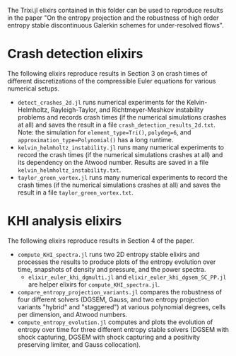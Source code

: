 The Trixi.jl elixirs contained in this folder can be used to reproduce
results in the paper "On the entropy projection and the robustness of high 
order entropy stable discontinuous Galerkin schemes for under-resolved flows".

# Crash detection elixirs

The following elixirs reproduce results in Section 3 on crash times of 
different discretizations of the compressible Euler equations for various 
numerical setups.

- `detect_crashes_2d.jl` runs numerical experiments for the 
  Kelvin-Helmholtz, Rayleigh-Taylor, and Richtmeyer-Meshkov instability 
  problems and records crash times (if the numerical simulations crashes 
  at all) and saves the result in a file `crash_detection_results_2d.txt`.
  Note: the simulation for `element_type=Tri()`, `polydeg=6`, and 
  `approximation_type=Polynomial()` has a long runtime. 
- `kelvin_helmholtz_instability.jl` runs many numerical experiments
  to record the crash times (if the numerical simulations crashes
  at all) and its dependency on the Atwood number. Results are saved
  in a file `kelvin_helmholtz_instability.txt`.
- `taylor_green_vortex.jl` runs many numerical experiments to record
  the crash times (if the numerical simulations crashes at all) and
  saves the result in a file `taylor_green_vortex.txt`.

# KHI analysis elixirs

The following elixirs reproduce results in Section 4 of the paper.

- `compute_KHI_spectra.jl` runs two 2D entropy stable elixirs and 
  processes the results to produce plots of the entropy evolution 
  over time, snapshots of density and pressure, and the power spectra. 
    - `elixir_euler_khi_dgmulti.jl` and `elixir_euler_khi_dgsem_SC_PP.jl` 
      are helper elixirs for `compute_KHI_spectra.jl`.
- `compare_entropy_projection_variants.jl` compares the robustness of 
  four different solvers (DGSEM, Gauss, and two entropy projection 
  variants "hybrid" and "staggered") at various polynomial degrees, cells 
  per dimension, and Atwood numbers. 
- `compute_entropy_evolution.jl` computes and plots the evolution of 
  entropy over time for three different entropy stable solvers (DGSEM
  with shock capturing, DGSEM with shock capturing and a positivity 
  preserving limiter, and Gauss collocation). 
